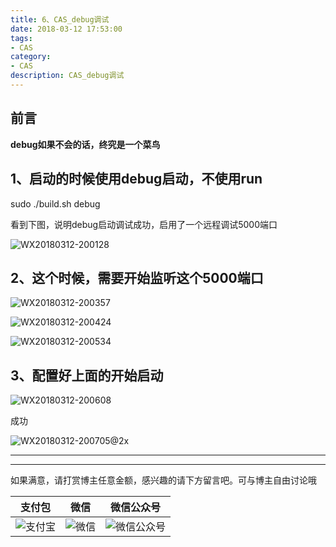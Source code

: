 ```yaml
---
title: 6、CAS_debug调试
date: 2018-03-12 17:53:00
tags: 
- CAS
category: 
- CAS
description: CAS_debug调试
---
```

<!-- image url 
https://raw.githubusercontent.com/HealerJean123/HealerJean123.github.io/master/blogImages
-->

## 前言

**debug如果不会的话，终究是一个菜鸟**

## 1、启动的时候使用debug启动，不使用run

sudo ./build.sh debug

看到下图，说明debug启动调试成功，启用了一个远程调试5000端口

![WX20180312-200128](https://raw.githubusercontent.com/HealerJean123/HealerJean123.github.io/master/blogImages/WX20180312-200128.png)


## 2、这个时候，需要开始监听这个5000端口

![WX20180312-200357](https://raw.githubusercontent.com/HealerJean123/HealerJean123.github.io/master/blogImages/WX20180312-200357.png)

![WX20180312-200424](https://raw.githubusercontent.com/HealerJean123/HealerJean123.github.io/master/blogImages/WX20180312-200424.png)


![WX20180312-200534](https://raw.githubusercontent.com/HealerJean123/HealerJean123.github.io/master/blogImages/WX20180312-200534.png)


## 3、配置好上面的开始启动

![WX20180312-200608](https://raw.githubusercontent.com/HealerJean123/HealerJean123.github.io/master/blogImages/WX20180312-200608.png)

成功

![WX20180312-200705@2x](https://raw.githubusercontent.com/HealerJean123/HealerJean123.github.io/master/blogImages/WX20180312-200705@2x.png)

---
---

如果满意，请打赏博主任意金额，感兴趣的请下方留言吧。可与博主自由讨论哦

|支付包 | 微信|微信公众号|
|:-------:|:-------:|:------:|
|![支付宝](https://raw.githubusercontent.com/HealerJean123/HealerJean123.github.io/master/assets/img/tctip/alpay.jpg) | ![微信](https://raw.githubusercontent.com/HealerJean123/HealerJean123.github.io/master/assets/img/tctip/weixin.jpg)|![微信公众号](https://raw.githubusercontent.com/HealerJean123/HealerJean123.github.io/master/assets/img/my/qrcode_for_gh_a23c07a2da9e_258.jpg)|



<!-- Gitalk 评论 start  -->

<link rel="stylesheet" href="https://unpkg.com/gitalk/dist/gitalk.css">
<script src="https://unpkg.com/gitalk@latest/dist/gitalk.min.js"></script> 
<div id="gitalk-container"></div>    
 <script type="text/javascript">
    var gitalk = new Gitalk({
		clientID: `1d164cd85549874d0e3a`,
		clientSecret: `527c3d223d1e6608953e835b547061037d140355`,
		repo: `HealerJean123.github.io`,
		owner: 'HealerJean123',
		admin: ['HealerJean123'],
		id: 'fYcbohoj7Dm8YA6S',
    });
    gitalk.render('gitalk-container');
</script> 

<!-- Gitalk end -->






